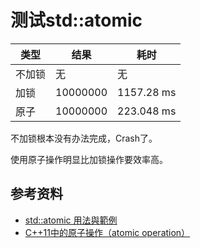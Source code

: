 # 测试std::atomic

| 类型  | 结果       | 耗时         |
|-----|----------|------------|
| 不加锁 | 无        | 无          |
| 加锁  | 10000000 | 1157.28 ms |
| 原子  | 10000000 | 223.048 ms |

不加锁根本没有办法完成，Crash了。

使用原子操作明显比加锁操作要效率高。

## 参考资料

- [std::atomic 用法與範例](https://shengyu7697.github.io/std-atomic/)
- [C++11中的原子操作（atomic operation）](https://blog.csdn.net/yockie/article/details/8838686)
